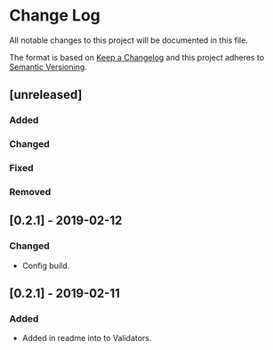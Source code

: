 # Change Log

All notable changes to this project will be documented in this file.

The format is based on [Keep a Changelog](http://keepachangelog.com/)
and this project adheres to [Semantic Versioning](http://semver.org/).

## [unreleased]

### Added

### Changed

### Fixed

### Removed


## [0.2.1] - 2019-02-12

### Changed
- Config build.

## [0.2.1] - 2019-02-11

### Added
- Added in readme into to Validators.